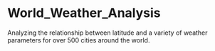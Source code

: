 # World_Weather_Analysis
Analyzing the relationship between latitude and a variety of weather parameters for over 500 cities around the world. 
